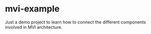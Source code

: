# mvi-example
Just a demo project to learn how to connect the different components involved in MVI architecture.
